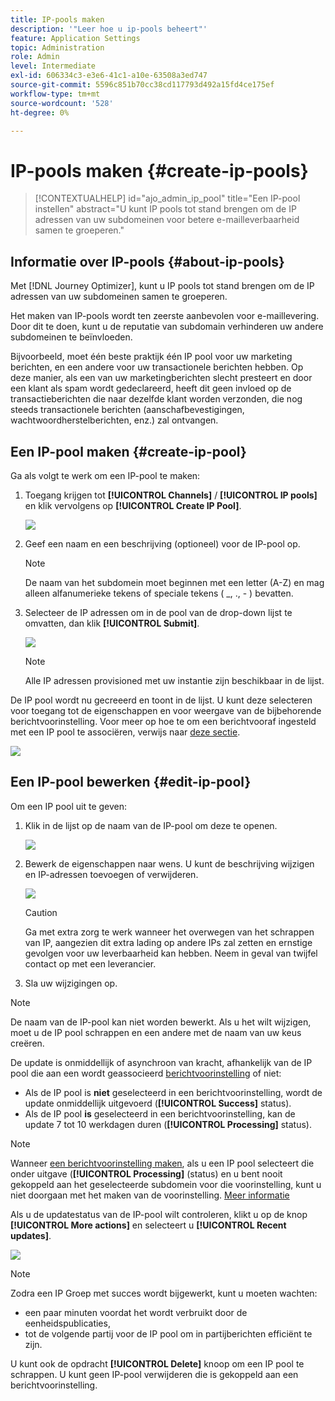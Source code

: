 ```yaml
---
title: IP-pools maken
description: '"Leer hoe u ip-pools beheert"'
feature: Application Settings
topic: Administration
role: Admin
level: Intermediate
exl-id: 606334c3-e3e6-41c1-a10e-63508a3ed747
source-git-commit: 5596c851b70cc38cd117793d492a15fd4ce175ef
workflow-type: tm+mt
source-wordcount: '528'
ht-degree: 0%

---
```


# IP-pools maken {#create-ip-pools}

>[!CONTEXTUALHELP]
>id="ajo_admin_ip_pool"
>title="Een IP-pool instellen"
>abstract="U kunt IP pools tot stand brengen om de IP adressen van uw subdomeinen voor betere e-mailleverbaarheid samen te groeperen."

## Informatie over IP-pools {#about-ip-pools}

Met [!DNL Journey Optimizer], kunt u IP pools tot stand brengen om de IP adressen van uw subdomeinen samen te groeperen.

Het maken van IP-pools wordt ten zeerste aanbevolen voor e-maillevering. Door dit te doen, kunt u de reputatie van subdomain verhinderen uw andere subdomeinen te beïnvloeden.

Bijvoorbeeld, moet één beste praktijk één IP pool voor uw marketing berichten, en een andere voor uw transactionele berichten hebben. Op deze manier, als een van uw marketingberichten slecht presteert en door een klant als spam wordt gedeclareerd, heeft dit geen invloed op de transactieberichten die naar dezelfde klant worden verzonden, die nog steeds transactionele berichten (aanschafbevestigingen, wachtwoordherstelberichten, enz.) zal ontvangen.

## Een IP-pool maken {#create-ip-pool}

Ga als volgt te werk om een IP-pool te maken:

1. Toegang krijgen tot **[!UICONTROL Channels]** / **[!UICONTROL IP pools]** en klik vervolgens op **[!UICONTROL Create IP Pool]**.

   ![](assets/ip-pool-create.png)

1. Geef een naam en een beschrijving (optioneel) voor de IP-pool op.

   >[!NOTE]
   >
   >De naam van het subdomein moet beginnen met een letter (A-Z) en mag alleen alfanumerieke tekens of speciale tekens ( _, ., - ) bevatten.

1. Selecteer de IP adressen om in de pool van de drop-down lijst te omvatten, dan klik **[!UICONTROL Submit]**.

   ![](assets/ip-pool-config.png)

   >[!NOTE]
   >
   >Alle IP adressen provisioned met uw instantie zijn beschikbaar in de lijst.

De IP pool wordt nu gecreeerd en toont in de lijst. U kunt deze selecteren voor toegang tot de eigenschappen en voor weergave van de bijbehorende berichtvoorinstelling. Voor meer op hoe te om een berichtvooraf ingesteld met een IP pool te associëren, verwijs naar [deze sectie](message-presets.md).

![](assets/ip-pool-created.png)

## Een IP-pool bewerken {#edit-ip-pool}

Om een IP pool uit te geven:

1. Klik in de lijst op de naam van de IP-pool om deze te openen.

   ![](assets/ip-pool-list.png)

1. Bewerk de eigenschappen naar wens. U kunt de beschrijving wijzigen en IP-adressen toevoegen of verwijderen.

   ![](assets/ip-pool-edit.png)

   >[!CAUTION]
   >
   >Ga met extra zorg te werk wanneer het overwegen van het schrappen van IP, aangezien dit extra lading op andere IPs zal zetten en ernstige gevolgen voor uw leverbaarheid kan hebben. Neem in geval van twijfel contact op met een leverancier.

1. Sla uw wijzigingen op.

>[!NOTE]
>
>De naam van de IP-pool kan niet worden bewerkt. Als u het wilt wijzigen, moet u de IP pool schrappen en een andere met de naam van uw keus creëren.

De update is onmiddellijk of asynchroon van kracht, afhankelijk van de IP pool die aan een wordt geassocieerd [berichtvoorinstelling](message-presets.md) of niet:

* Als de IP pool is **niet** geselecteerd in een berichtvoorinstelling, wordt de update onmiddellijk uitgevoerd (**[!UICONTROL Success]** status).
* Als de IP pool **is** geselecteerd in een berichtvoorinstelling, kan de update 7 tot 10 werkdagen duren (**[!UICONTROL Processing]** status).

>[!NOTE]
>
>Wanneer [een berichtvoorinstelling maken](message-presets.md#create-message-preset), als u een IP pool selecteert die onder uitgave (**[!UICONTROL Processing]** (status) en u bent nooit gekoppeld aan het geselecteerde subdomein voor die voorinstelling, kunt u niet doorgaan met het maken van de voorinstelling. [Meer informatie](message-presets.md#subdomains-and-ip-pools)

Als u de updatestatus van de IP-pool wilt controleren, klikt u op de knop **[!UICONTROL More actions]** en selecteert u **[!UICONTROL Recent updates]**.

![](assets/ip-pool-recent-update.png)

>[!NOTE]
>
>Zodra een IP Groep met succes wordt bijgewerkt, kunt u moeten wachten:
>* een paar minuten voordat het wordt verbruikt door de eenheidspublicaties,
>* tot de volgende partij voor de IP pool om in partijberichten efficiënt te zijn.


U kunt ook de opdracht **[!UICONTROL Delete]** knoop om een IP pool te schrappen. U kunt geen IP-pool verwijderen die is gekoppeld aan een berichtvoorinstelling.

